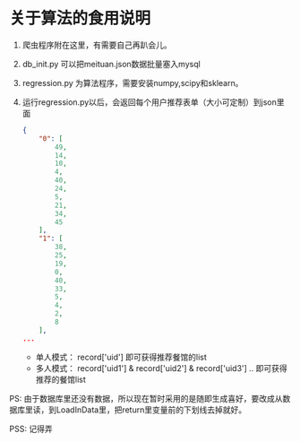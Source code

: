# 关于算法的食用说明
1. 爬虫程序附在这里，有需要自己再趴会儿。
2. db_init.py 可以把meituan.json数据批量塞入mysql
3. regression.py 为算法程序，需要安装numpy,scipy和sklearn。
4. 运行regression.py以后，会返回每个用户推荐表单（大小可定制）到json里面

	~~~json
	{
	    "0": [
	        49, 
	        14, 
	        10, 
	        4, 
	        40, 
	        24, 
	        5, 
	        21, 
	        34, 
	        45
	    ], 
	    "1": [
	        38, 
	        25, 
	        19, 
	        0, 
	        40, 
	        33, 
	        5, 
	        4, 
	        2, 
	        8
	    ], 
    ...
	~~~
	
	* 单人模式： record['uid'] 即可获得推荐餐馆的list
	* 多人模式： record['uid1'] & record['uid2'] & record['uid3'] ..  即可获得推荐的餐馆list

PS: 由于数据库里还没有数据，所以现在暂时采用的是随即生成喜好，要改成从数据库里读，到LoadInData里，把return里变量前的下划线去掉就好。

PSS: 记得弄